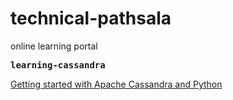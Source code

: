 # technical-pathsala
online learning portal

<pre>
<b>learning-cassandra</b>
</pre>

<a href = "https://towardsdatascience.com/getting-started-with-apache-cassandra-and-python-81e00ccf17c9">
 Getting started with Apache Cassandra and Python
  </a>

